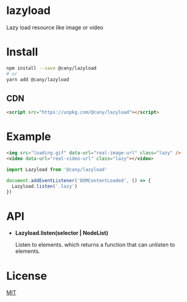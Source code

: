 # lazyload

Lazy load resource like image or video

# Install

```sh
npm install --save @cany/lazyload
# or
yarn add @cany/lazyload
```

## CDN

```html
<script src="https://unpkg.com/@cany/lazyload"></script>
```

# Example

```html
<img src="loading.gif" data-url="real-image-url" class="lazy" />
<video data-url="real-video-url" class="lazy"></video>
```

```js
import Lazyload from '@cany/lazyload'

document.addEventListener('DOMContentLoaded', () => {
  Lazyload.listen('.lazy')
})
```

# API

- **Lazyload.listen(selector | NodeList)**

  Listen to elements. which returns a function that can unlisten to elements.

# License

[MIT](LICENSE)
